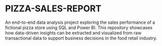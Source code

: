 # PIZZA-SALES-REPORT
An end-to-end data analysis project exploring the sales performance of a fictional pizza store using SQL and Power BI.  This repository showcases how data-driven insights can be extracted and visualized from raw transactional data to support business decisions in the food retail industry.
